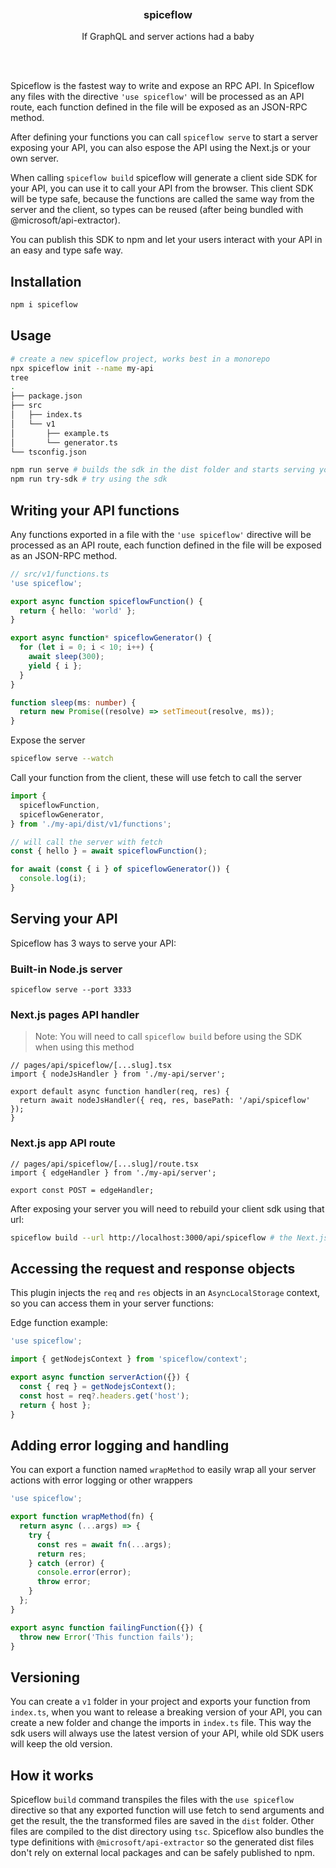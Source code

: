 <div align='center'>
    <br/>
    <br/>
    <br/>
    <h3>spiceflow</h3>
    <p>If GraphQL and server actions had a baby</p>
    <br/>
    <br/>
</div>

Spiceflow is the fastest way to write and expose an RPC API. In Spiceflow any files with the directive `'use spiceflow'` will be processed as an API route, each function defined in the file will be exposed as an JSON-RPC method.

After defining your functions you can call `spiceflow serve` to start a server exposing your API, you can also espose the API using the Next.js or your own server.

When calling `spiceflow build` spiceflow will generate a client side SDK for your API, you can use it to call your API from the browser. This client SDK will be type safe, because the functions are called the same way from the server and the client, so types can be reused (after being bundled with @microsoft/api-extractor).

You can publish this SDK to npm and let your users interact with your API in an easy and type safe way.

## Installation

```bash
npm i spiceflow
```

## Usage

```bash
# create a new spiceflow project, works best in a monorepo
npx spiceflow init --name my-api
tree
.
├── package.json
├── src
│   ├── index.ts
│   └── v1
│       ├── example.ts
│       └── generator.ts
└── tsconfig.json

npm run serve # builds the sdk in the dist folder and starts serving your API
npm run try-sdk # try using the sdk
```

## Writing your API functions

Any functions exported in a file with the `'use spiceflow'` directive will be processed as an API route, each function defined in the file will be exposed as an JSON-RPC method.

```ts
// src/v1/functions.ts
'use spiceflow';

export async function spiceflowFunction() {
  return { hello: 'world' };
}

export async function* spiceflowGenerator() {
  for (let i = 0; i < 10; i++) {
    await sleep(300);
    yield { i };
  }
}

function sleep(ms: number) {
  return new Promise((resolve) => setTimeout(resolve, ms));
}
```

Expose the server

```bash
spiceflow serve --watch
```

Call your function from the client, these will use fetch to call the server

```ts
import {
  spiceflowFunction,
  spiceflowGenerator,
} from './my-api/dist/v1/functions';

// will call the server with fetch
const { hello } = await spiceflowFunction();

for await (const { i } of spiceflowGenerator()) {
  console.log(i);
}
```

## Serving your API

Spiceflow has 3 ways to serve your API:

### Built-in Node.js server

```
spiceflow serve --port 3333
```

### Next.js pages API handler

> Note: You will need to call `spiceflow build` before using the SDK when using this method

```tsx
// pages/api/spiceflow/[...slug].tsx
import { nodeJsHandler } from './my-api/server';

export default async function handler(req, res) {
  return await nodeJsHandler({ req, res, basePath: '/api/spiceflow' });
}
```

### Next.js app API route

```tsx
// pages/api/spiceflow/[...slug]/route.tsx
import { edgeHandler } from './my-api/server';

export const POST = edgeHandler;
```

After exposing your server you will need to rebuild your client sdk using that url:

```bash
spiceflow build --url http://localhost:3000/api/spiceflow # the Next.js app url
```

## Accessing the request and response objects

This plugin injects the `req` and `res` objects in an `AsyncLocalStorage` context, so you can access them in your server functions:

Edge function example:

```ts
'use spiceflow';

import { getNodejsContext } from 'spiceflow/context';

export async function serverAction({}) {
  const { req } = getNodejsContext();
  const host = req?.headers.get('host');
  return { host };
}
```

## Adding error logging and handling

You can export a function named `wrapMethod` to easily wrap all your server actions with error logging or other wrappers

```ts
'use spiceflow';

export function wrapMethod(fn) {
  return async (...args) => {
    try {
      const res = await fn(...args);
      return res;
    } catch (error) {
      console.error(error);
      throw error;
    }
  };
}

export async function failingFunction({}) {
  throw new Error('This function fails');
}
```

## Versioning

You can create a `v1` folder in your project and exports your function from `index.ts`, when you want to release a breaking version of your API, you can create a new folder and change the imports in `index.ts` file. This way the sdk users will always use the latest version of your API, while old SDK users will keep the old version.

## How it works

Spiceflow `build` command transpiles the files with the `use spiceflow` directive so that any exported function will use fetch to send arguments and get the result, the the transformed files are saved in the `dist` folder. Other files are compiled to the dist directory using `tsc`. Spiceflow also bundles the type definitions with `@microsoft/api-extractor` so the generated dist files don't rely on external local packages and can be safely published to npm.
